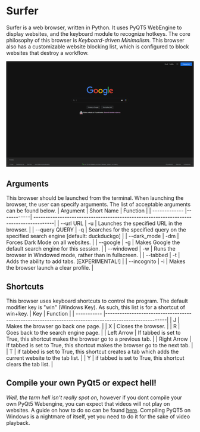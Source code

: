 # Surfer
Surfer is a web browser, written in Python. It uses PyQT5 WebEngine to display websites, and the keyboard module to recognize hotkeys.
The core philosophy of this browser is _Keyboard-driven Minimalism._ This browser also has a customizable website blocking list, which is configured to block
websites that destroy a workflow.<br />

  
![Screenshot](minimalist_browser1.png)
## Arguments
This browser should be launched from the terminal. When launching the browser, the user can specify arguments. The list of acceptable arguments can be found below.
| Argument      | Short Name | Function                                                                              |
| ------------- |------------| --------------------------------------------------------------------------------------|
| --url URL     | -u         | Launches the specified URL in the browser.                                            |
| --query QUERY | -q         | Searches for the specified query on the specified search engine [default: duckduckgo] |
| --dark_mode   | -dm        | Forces Dark Mode on all websites.                                                     |
| --google      | -g         | Makes Google the default search engine for this session.                              |
| --windowed    | -w         | Runs the browser in Windowed mode, rather than in fullscreen.                         |
| --tabbed      | -t         | Adds the ability to add tabs. [EXPERIMENTAL!]                                         |
| --incognito   | -i         | Makes the browser launch a clear profile.                                             |

## Shortcuts
This browser uses keyboard shortcuts to control the program. The default modifier key is "win" (Windows Key). As such, this list is for a shortcut of win+key.
| Key         | Function                                                                                              |
| ----------- |-------------------------------------------------------------------------------------------------------|
| J           | Makes the browser go back one page.                                                                   |
| X           | Closes the browser.                                                                                   |
| R           | Goes back to the search engine page.                                                                  |
| Left Arrow  | If tabbed is set to True, this shortcut makes the browser go to a previous tab.                       |
| Right Arrow | If tabbed is set to True, this shortcut makes the browser go to the next tab.                         |
| T           | if tabbed is set to True, this shortcut creates a tab which adds the current website to the tab list. |
| Y           | if tabbed is set to True, this shortcut clears the tab list.                                          |

## Compile your own PyQt5 or expect hell!
_Well, the term hell isn't really spot on,_ however if you dont compile your own PyQt5 Webengine, you can expect that videos will not play on websites. A guide on how to do so can be found [here](https://doc.bccnsoft.com/docs/PyQt5/installation.html). Compiling PyQT5 on Windows is a nightmare of itself, yet you need to do it for the sake of video playback.
